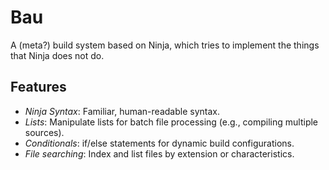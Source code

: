 # Bau
A (meta?) build system based on Ninja, which tries to implement the things that Ninja does not do.

## Features
- *Ninja Syntax*: Familiar, human-readable syntax.
- *Lists*: Manipulate lists for batch file processing (e.g., compiling multiple sources).
- *Conditionals*: if/else statements for dynamic build configurations.
- *File searching*: Index and list files by extension or characteristics.
